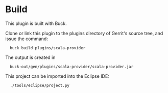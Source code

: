 Build
=====

This plugin is built with Buck.

Clone or link this plugin to the plugins directory of Gerrit's source
tree, and issue the command:

```
  buck build plugins/scala-provider
```

The output is created in

```
  buck-out/gen/plugins/scala-provider/scala-provider.jar
```

This project can be imported into the Eclipse IDE:

```
  ./tools/eclipse/project.py
```
